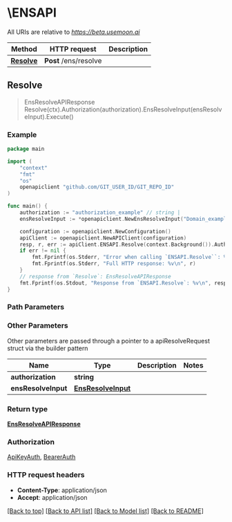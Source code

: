 # \ENSAPI

All URIs are relative to *https://beta.usemoon.ai*

Method | HTTP request | Description
------------- | ------------- | -------------
[**Resolve**](ENSAPI.md#Resolve) | **Post** /ens/resolve | 



## Resolve

> EnsResolveAPIResponse Resolve(ctx).Authorization(authorization).EnsResolveInput(ensResolveInput).Execute()



### Example

```go
package main

import (
	"context"
	"fmt"
	"os"
	openapiclient "github.com/GIT_USER_ID/GIT_REPO_ID"
)

func main() {
	authorization := "authorization_example" // string | 
	ensResolveInput := *openapiclient.NewEnsResolveInput("Domain_example", "ChainId_example") // EnsResolveInput | 

	configuration := openapiclient.NewConfiguration()
	apiClient := openapiclient.NewAPIClient(configuration)
	resp, r, err := apiClient.ENSAPI.Resolve(context.Background()).Authorization(authorization).EnsResolveInput(ensResolveInput).Execute()
	if err != nil {
		fmt.Fprintf(os.Stderr, "Error when calling `ENSAPI.Resolve``: %v\n", err)
		fmt.Fprintf(os.Stderr, "Full HTTP response: %v\n", r)
	}
	// response from `Resolve`: EnsResolveAPIResponse
	fmt.Fprintf(os.Stdout, "Response from `ENSAPI.Resolve`: %v\n", resp)
}
```

### Path Parameters



### Other Parameters

Other parameters are passed through a pointer to a apiResolveRequest struct via the builder pattern


Name | Type | Description  | Notes
------------- | ------------- | ------------- | -------------
 **authorization** | **string** |  | 
 **ensResolveInput** | [**EnsResolveInput**](EnsResolveInput.md) |  | 

### Return type

[**EnsResolveAPIResponse**](EnsResolveAPIResponse.md)

### Authorization

[ApiKeyAuth](../README.md#ApiKeyAuth), [BearerAuth](../README.md#BearerAuth)

### HTTP request headers

- **Content-Type**: application/json
- **Accept**: application/json

[[Back to top]](#) [[Back to API list]](../README.md#documentation-for-api-endpoints)
[[Back to Model list]](../README.md#documentation-for-models)
[[Back to README]](../README.md)

